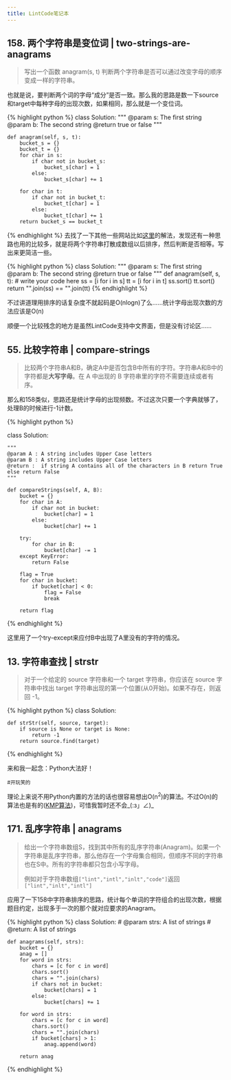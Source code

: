 ```yaml
---
title: LintCode笔记本
---
```


## 158. 两个字符串是变位词 | two-strings-are-anagrams

> 写出一个函数 anagram(s, t) 判断两个字符串是否可以通过改变字母的顺序变成一样的字符串。

也就是说，要判断两个词的字母“成分”是否一致。那么我的思路是数一下source和target中每种字母的出现次数，如果相同，那么就是一个变位词。

{% highlight python %}
class Solution:
    """
    @param s: The first string
    @param b: The second string
    @return true or false
    """
    
    def anagram(self, s, t):
        bucket_s = {}
        bucket_t = {}
        for char in s:
            if char not in bucket_s:
                bucket_s[char] = 1
            else:
                bucket_s[char] += 1
    
        for char in t:
            if char not in bucket_t:
                bucket_t[char] = 1
            else:
                bucket_t[char] += 1
        return bucket_s == bucket_t

{% endhighlight %}
去找了一下其他一些网站比如[这里](http://www.jiuzhang.com/solutions/two-strings-are-anagrams/)的解法，发现还有一种思路也用的比较多，就是将两个字符串打散成数组以后排序，然后判断是否相等。写出来更简洁一些。

{% highlight python %}
class Solution:
    """
    @param s: The first string
    @param b: The second string
    @return true or false
    """
    def anagram(self, s, t):
        # write your code here
        ss = [i for i in s]
        tt = [i for i in t]
        ss.sort()
        tt.sort()
        return "".join(ss) == "".join(tt)
{% endhighlight %}

不过讲道理用排序的话复杂度不就起码是O(nlogn)了么……统计字母出现次数的方法应该是O(n)

顺便一个比较残念的地方是虽然LintCode支持中文界面，但是没有讨论区……

## 55. 比较字符串 | compare-strings

>比较两个字符串A和B，确定A中是否包含B中所有的字符。字符串A和B中的字符都是**大写字母**。在 A 中出现的 B 字符串里的字符不需要连续或者有序。

那么和158类似，思路还是统计字母的出现频数。不过这次只要一个字典就够了，处理B的时候进行-1计数。

{% highlight python %}

class Solution:

    """
    @param A : A string includes Upper Case letters
    @param B : A string includes Upper Case letters
    @return :  if string A contains all of the characters in B return True else return False
    """
    
    def compareStrings(self, A, B):
        bucket = {}
        for char in A:
            if char not in bucket:
                bucket[char] = 1
            else:
                bucket[char] += 1
    
        try:
            for char in B:
                bucket[char] -= 1
        except KeyError:
            return False
    
        flag = True
        for char in bucket:
            if bucket[char] < 0:
                flag = False
                break
    
        return flag

{% endhighlight %}

这里用了一个try-except来应付B中出现了A里没有的字符的情况。

## 13. 字符串查找 | strstr

>对于一个给定的 source 字符串和一个 target 字符串，你应该在 source 字符串中找出 target 字符串出现的第一个位置(从0开始)。如果不存在，则返回 -1。

{% highlight python %}
class Solution:

    def strStr(self, source, target):
        if source is None or target is None:
            return -1
        return source.find(target)

{% endhighlight %}

来和我一起念：Python大法好！

<small>#开玩笑的</small>

理论上来说不用Python内置的方法的话也很容易想出O(n<sup>2</sup>)的算法。不过O(n)的算法也是有的([KMP算法](https://zh.wikipedia.org/wiki/%E5%85%8B%E5%8A%AA%E6%96%AF-%E8%8E%AB%E9%87%8C%E6%96%AF-%E6%99%AE%E6%8B%89%E7%89%B9%E7%AE%97%E6%B3%95))，可惜我暂时还不会_(:з」∠)_

## 171. 乱序字符串 | anagrams

>给出一个字符串数组S，找到其中所有的乱序字符串(Anagram)。如果一个字符串是乱序字符串，那么他存在一个字母集合相同，但顺序不同的字符串也在S中。所有的字符串都只包含小写字母。
>
>例如对于字符串数组`["lint","intl","inlt","code"]`返回`["lint","inlt","intl"]`

应用了一下158中字符串排序的思路，统计每个单词的字符组合的出现次数，根据题目约定，出现多于一次的那个就对应要求的Anagram。

{% highlight python %}
class Solution:
    # @param strs: A list of strings
    # @return: A list of strings

    def anagrams(self, strs):
        bucket = {}
        anag = []
        for word in strs:
            chars = [c for c in word]
            chars.sort()
            chars = "".join(chars)
            if chars not in bucket:
                bucket[chars] = 1
            else:
                bucket[chars] += 1

        for word in strs:
            chars = [c for c in word]
            chars.sort()
            chars = "".join(chars)
            if bucket[chars] > 1:
                anag.append(word)

        return anag

{% endhighlight %}